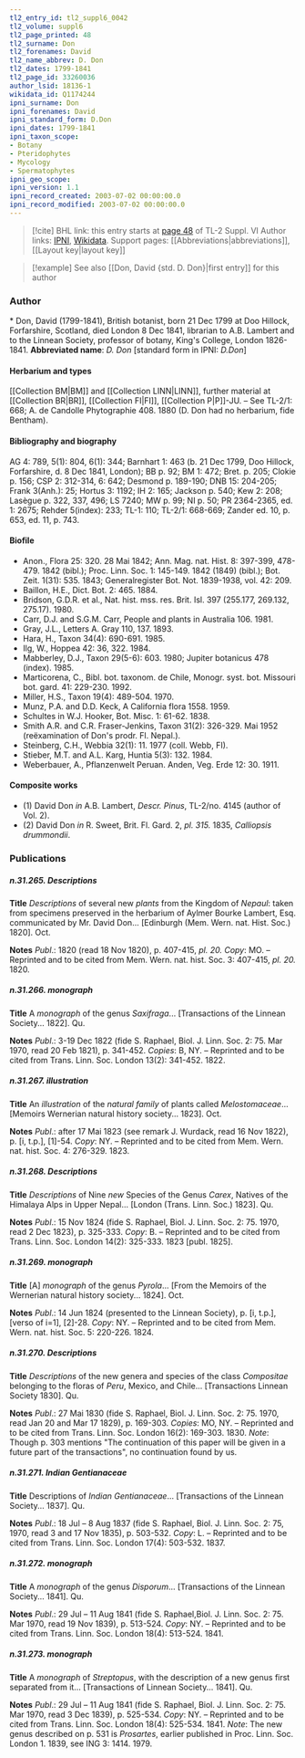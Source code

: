 ```yaml
---
tl2_entry_id: tl2_suppl6_0042
tl2_volume: suppl6
tl2_page_printed: 48
tl2_surname: Don
tl2_forenames: David
tl2_name_abbrev: D. Don
tl2_dates: 1799-1841
tl2_page_id: 33260036
author_lsid: 18136-1
wikidata_id: Q1174244
ipni_surname: Don
ipni_forenames: David
ipni_standard_form: D.Don
ipni_dates: 1799-1841
ipni_taxon_scope: 
- Botany
- Pteridophytes
- Mycology
- Spermatophytes
ipni_geo_scope: 
ipni_version: 1.1
ipni_record_created: 2003-07-02 00:00:00.0
ipni_record_modified: 2003-07-02 00:00:00.0
---
```


> [!cite] BHL link: this entry starts at [page 48](https://www.biodiversitylibrary.org/page/33260036) of TL-2 Suppl. VI
> Author links: [IPNI](https://www.ipni.org/a/18136-1), [Wikidata](https://www.wikidata.org/wiki/Q1174244). Support pages: [[Abbreviations|abbreviations]], [[Layout key|layout key]]

> [!example] See also [[Don, David {std. D. Don}|first entry]] for this author

### Author

\* Don, David (1799-1841), British botanist, born 21 Dec 1799 at Doo Hillock, Forfarshire, Scotland, died London 8 Dec 1841, librarian to A.B. Lambert and to the Linnean Society, professor of botany, King's College, London 1826-1841. 
**Abbreviated name**: *D. Don* \[standard form in IPNI: *D.Don*\]

#### Herbarium and types

[[Collection BM|BM]] and [[Collection LINN|LINN]], further material at [[Collection BR|BR]], [[Collection FI|FI]], [[Collection P|P]]-JU. – See TL-2/1: 668; A. de Candolle Phytographie 408. 1880 (D. Don had no herbarium, fide Bentham).

#### Bibliography and biography

AG 4: 789, 5(1): 804, 6(1): 344; Barnhart 1: 463 (b. 21 Dec 1799, Doo Hillock, Forfarshire, d. 8 Dec 1841, London); BB p. 92; BM 1: 472; Bret. p. 205; Clokie p. 156; CSP 2: 312-314, 6: 642; Desmond p. 189-190; DNB 15: 204-205; Frank 3(Anh.): 25; Hortus 3: 1192; IH 2: 165; Jackson p. 540; Kew 2: 208; Lasègue p. 322, 337, 496; LS 7240; MW p. 99; NI p. 50; PR 2364-2365, ed. 1: 2675; Rehder 5(index): 233; TL-1: 110; TL-2/1: 668-669; Zander ed. 10, p. 653, ed. 11, p. 743.

#### Biofile

- Anon., Flora 25: 320. 28 Mai 1842; Ann. Mag. nat. Hist. 8: 397-399, 478-479. 1842 (bibl.); Proc. Linn. Soc. 1: 145-149. 1842 (1849) (bibl.); Bot. Zeit. 1(31): 535. 1843; Generalregister Bot. Not. 1839-1938, vol. 42: 209.
- Baillon, H.E., Dict. Bot. 2: 465. 1884.
- Bridson, G.D.R. et al., Nat. hist. mss. res. Brit. Isl. 397 (255.177, 269.132, 275.17). 1980.
- Carr, D.J. and S.G.M. Carr, People and plants in Australia 106. 1981.
- Gray, J.L., Letters A. Gray 110, 137. 1893.
- Hara, H., Taxon 34(4): 690-691. 1985.
- Ilg, W., Hoppea 42: 36, 322. 1984.
- Mabberley, D.J., Taxon 29(5-6): 603. 1980; Jupiter botanicus 478 (index). 1985.
- Marticorena, C., Bibl. bot. taxonom. de Chile, Monogr. syst. bot. Missouri bot. gard. 41: 229-230. 1992.
- Miller, H.S., Taxon 19(4): 489-504. 1970.
- Munz, P.A. and D.D. Keck, A California flora 1558. 1959.
- Schultes in W.J. Hooker, Bot. Misc. 1: 61-62. 1838.
- Smith A.R. and C.R. Fraser-Jenkins, Taxon 31(2): 326-329. Mai 1952 (reëxamination of Don's prodr. Fl. Nepal.).
- Steinberg, C.H., Webbia 32(1): 11. 1977 (coll. Webb, FI).
- Stieber, M.T. and A.L. Karg, Huntia 5(3): 132. 1984.
- Weberbauer, A., Pflanzenwelt Peruan. Anden, Veg. Erde 12: 30. 1911.

#### Composite works

- (1) David Don *in* A.B. Lambert, *Descr. Pinus*, TL-2/no. 4145 (author of Vol. 2).
- (2) David Don *in* R. Sweet, Brit. Fl. Gard. 2, *pl. 315.* 1835, *Calliopsis drummondii*.

### Publications

##### n.31.265. Descriptions

**Title**
*Descriptions* of several new *plants* from the Kingdom of *Nepaul*: taken from specimens preserved in the herbarium of Aylmer Bourke Lambert, Esq. communicated by Mr. David Don... \[Edinburgh (Mem. Wern. nat. Hist. Soc.) 1820\]. Oct.

**Notes**
*Publ*.: 1820 (read 18 Nov 1820), p. 407-415, *pl. 20. Copy*: MO. – Reprinted and to be cited from Mem. Wern. nat. hist. Soc. 3: 407-415, *pl. 20.* 1820.

##### n.31.266. monograph

**Title**
A *monograph* of the genus *Saxifraga*... \[Transactions of the Linnean Society... 1822\]. Qu.

**Notes**
*Publ*.: 3-19 Dec 1822 (fide S. Raphael, Biol. J. Linn. Soc. 2: 75. Mar 1970, read 20 Feb 1821), p. 341-452. *Copies*: B, NY. – Reprinted and to be cited from Trans. Linn. Soc. London 13(2): 341-452. 1822.

##### n.31.267. illustration

**Title**
An *illustration* of the *natural family* of plants called *Melostomaceae*... \[Memoirs Wernerian natural history society... 1823\]. Oct.

**Notes**
*Publ*.: after 17 Mai 1823 (see remark J. Wurdack, read 16 Nov 1822), p. \[i, t.p.\], \[1\]-54. *Copy*: NY. – Reprinted and to be cited from Mem. Wern. nat. hist. Soc. 4: 276-329. 1823.

##### n.31.268. Descriptions

**Title**
*Descriptions* of Nine *new* Species of the Genus *Carex*, Natives of the Himalaya Alps in Upper Nepal... \[London (Trans. Linn. Soc.) 1823\]. Qu.

**Notes**
*Publ*.: 15 Nov 1824 (fide S. Raphael, Biol. J. Linn. Soc. 2: 75. 1970, read 2 Dec 1823), p. 325-333. *Copy*: B. – Reprinted and to be cited from Trans. Linn. Soc. London 14(2): 325-333. 1823 \[publ. 1825\].

##### n.31.269. monograph

**Title**
\[A\] *monograph* of the genus *Pyrola*... \[From the Memoirs of the Wernerian natural history society... 1824\]. Oct.

**Notes**
*Publ*.: 14 Jun 1824 (presented to the Linnean Society), p. \[i, t.p.\], \[verso of i=1\], \[2\]-28. *Copy*: NY. – Reprinted and to be cited from Mem. Wern. nat. hist. Soc. 5: 220-226. 1824.

##### n.31.270. Descriptions

**Title**
*Descriptions* of the new genera and species of the class *Compositae* belonging to the floras of *Peru*, Mexico, and Chile... \[Transactions Linnean Society 1830\]. Qu.

**Notes**
*Publ*.: 27 Mai 1830 (fide S. Raphael, Biol. J. Linn. Soc. 2: 75. 1970, read Jan 20 and Mar 17 1829), p. 169-303. *Copies*: MO, NY. – Reprinted and to be cited from Trans. Linn. Soc. London 16(2): 169-303. 1830.
*Note*: Though p. 303 mentions "The continuation of this paper will be given in a future part of the transactions", no continuation found by us.

##### n.31.271. Indian Gentianaceae

**Title**
Descriptions of *Indian Gentianaceae*... \[Transactions of the Linnean Society... 1837\]. Qu.

**Notes**
*Publ*.: 18 Jul – 8 Aug 1837 (fide S. Raphael, Biol. J. Linn. Soc. 2: 75, 1970, read 3 and 17 Nov 1835), p. 503-532. *Copy*: L. – Reprinted and to be cited from Trans. Linn. Soc. London 17(4): 503-532. 1837.

##### n.31.272. monograph

**Title**
A *monograph* of the genus *Disporum*... \[Transactions of the Linnean Society... 1841\]. Qu.

**Notes**
*Publ*.: 29 Jul – 11 Aug 1841 (fide S. Raphael,Biol. J. Linn. Soc. 2: 75. Mar 1970, read 19 Nov 1839), p. 513-524. *Copy*: NY. – Reprinted and to be cited from Trans. Linn. Soc. London 18(4): 513-524. 1841.

##### n.31.273. monograph

**Title**
A *monograph* of *Streptopus*, with the description of a new genus first separated from it... \[Transactions of Linnean Society... 1841\]. Qu.

**Notes**
*Publ*.: 29 Jul – 11 Aug 1841 (fide S. Raphael, Biol. J. Linn. Soc. 2: 75. Mar 1970, read 3 Dec 1839), p. 525-534. *Copy*: NY. – Reprinted and to be cited from Trans. Linn. Soc. London 18(4): 525-534. 1841.
*Note*: The new genus described on p. 531 is *Prosartes*, earlier published in Proc. Linn. Soc. London 1. 1839, see ING 3: 1414. 1979.

